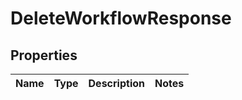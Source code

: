
# DeleteWorkflowResponse

## Properties
Name | Type | Description | Notes
------------ | ------------- | ------------- | -------------



